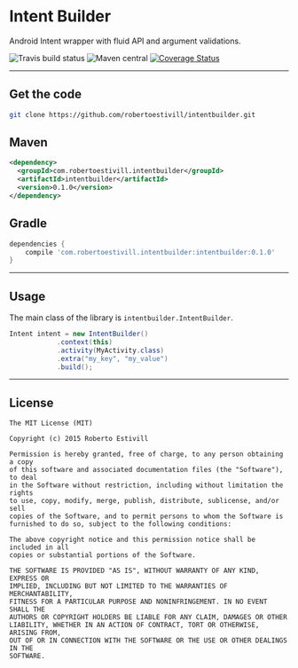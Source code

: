 Intent Builder
=========

Android Intent wrapper with fluid API and argument validations.

![Travis build status](https://travis-ci.org/robertoestivill/intentbuilder "Travis build status")
![Maven central](https://maven-badges.herokuapp.com/maven-central/com.robertoestivill.intentbuilder/intentbuilder/badge.svg "Maven central")
[![Coverage Status](https://coveralls.io/repos/robertoestivill/intentbuilder/badge.svg)](https://coveralls.io/r/robertoestivill/intentbuilder)


---
Get the code
-- 

```sh
git clone https://github.com/robertoestivill/intentbuilder.git
```

Maven
--

```xml
<dependency>
  <groupId>com.robertoestivill.intentbuilder</groupId>
  <artifactId>intentbuilder</artifactId>
  <version>0.1.0</version>
</dependency>
```

Gradle
--

```groovy
dependencies {
    compile 'com.robertoestivill.intentbuilder:intentbuilder:0.1.0'
}
```


---
Usage
--
The main class of the library is `intentbuilder.IntentBuilder`.

```java
Intent intent = new IntentBuilder()
            .context(this)
            .activity(MyActivity.class)
            .extra("my_key", "my_value")
            .build();
```

---
License
----

```
The MIT License (MIT)

Copyright (c) 2015 Roberto Estivill

Permission is hereby granted, free of charge, to any person obtaining a copy
of this software and associated documentation files (the "Software"), to deal
in the Software without restriction, including without limitation the rights
to use, copy, modify, merge, publish, distribute, sublicense, and/or sell
copies of the Software, and to permit persons to whom the Software is
furnished to do so, subject to the following conditions:

The above copyright notice and this permission notice shall be included in all
copies or substantial portions of the Software.

THE SOFTWARE IS PROVIDED "AS IS", WITHOUT WARRANTY OF ANY KIND, EXPRESS OR
IMPLIED, INCLUDING BUT NOT LIMITED TO THE WARRANTIES OF MERCHANTABILITY,
FITNESS FOR A PARTICULAR PURPOSE AND NONINFRINGEMENT. IN NO EVENT SHALL THE
AUTHORS OR COPYRIGHT HOLDERS BE LIABLE FOR ANY CLAIM, DAMAGES OR OTHER
LIABILITY, WHETHER IN AN ACTION OF CONTRACT, TORT OR OTHERWISE, ARISING FROM,
OUT OF OR IN CONNECTION WITH THE SOFTWARE OR THE USE OR OTHER DEALINGS IN THE
SOFTWARE.
```
